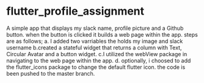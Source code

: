 # flutter_profile_assignment
A simple app that displays my slack name, profile picture and  a Github button. when the button is clicked it builds a web page within the app.
steps are as follows;
a. I added two  varriables the holds my image and slack username
b.created a stateful widget that returns a column with Text, Circular Avatar and a button widget.
c.I utilized the webView package in navigating to the web page within the app.
d. optionally, i choosed to add the flutter_icons package to change the default flutter icon.
the code is been pushed to the master branch.
